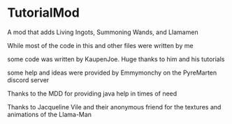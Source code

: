 # TutorialMod

A mod that adds Living Ingots, Summoning Wands, and Llamamen

While most of the code in this and other files were written by me

some code was written by KaupenJoe. Huge thanks to him and his tutorials

some help and ideas were provided by Emmymonchy on the PyreMarten discord server

Thanks to the MDD for providing java help in times of need

Thanks to Jacqueline Vile and their anonymous friend for the textures and animations of the Llama-Man

